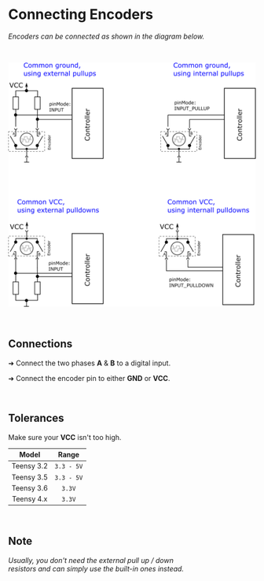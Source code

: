 
# Connecting Encoders

*Encoders can be connected as shown in the diagram below.*

<br>

<div align = center>

<img
    width = 600
    title = 'Encoder Connection Examples'
    src = '../Resources/Image/Connections.png'
/>

</div>

<br>

## Connections

➜ Connect the two phases **A** & **B** to a digital input.

➜ Connect the encoder pin to either **GND** or **VCC**.

<br>

## Tolerances

Make sure your **VCC** isn't too high.

| Model | Range 
|:-----:|:-----:
| Teensy 3.2 | `3.3 - 5V`
| Teensy 3.5 | `3.3 - 5V`
| Teensy 3.6 | `3.3V`
| Teensy 4.x | `3.3V`

<br>

## Note

*Usually, you don't need the external pull up / down* <br>
*resistors and can simply use the built-in ones instead.*



